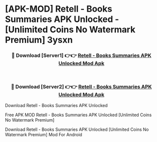 # [APK-MOD] Retell - Books Summaries APK Unlocked - [Unlimited Coins No Watermark Premium] 3ysxn



<div align="center">
<h3>🔴 Download [Server1] 👉👉 <a href="https://momento.my/?title=Retell_-_Books_Summaries_APK_Unlocked">Retell - Books Summaries APK Unlocked Mod Apk</a></h3><br>

<h3>🔴 Download [Server2] 👉👉 <a href="https://momento.my/?title=Retell_-_Books_Summaries_APK_Unlocked">Retell - Books Summaries APK Unlocked Mod Apk</a></h3>
</div>



Download Retell - Books Summaries APK Unlocked 

Free APK MOD Retell - Books Summaries APK Unlocked [Unlimited Coins No Watermark Premium]

Download Retell - Books Summaries APK Unlocked [Unlimited Coins No Watermark Premium] Mod For Android
